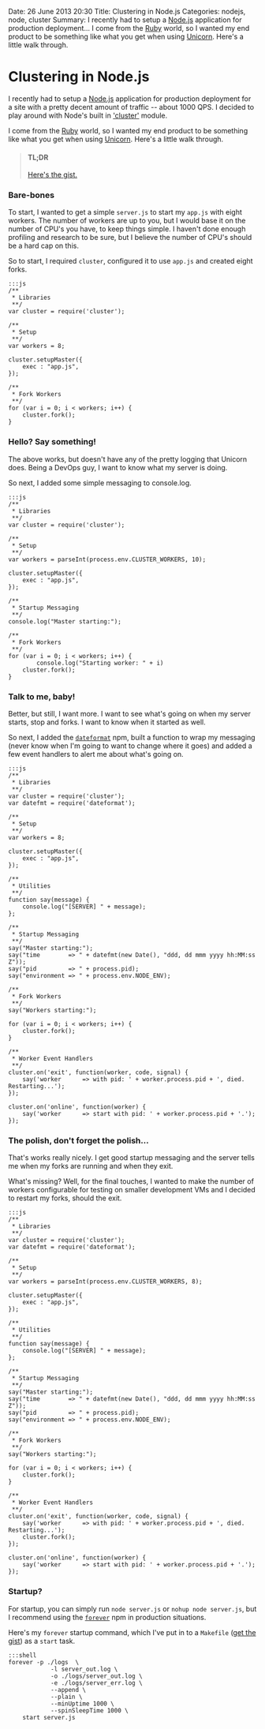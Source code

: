 Date: 26 June 2013 20:30
Title: Clustering in Node.js
Categories: nodejs, node, cluster
Summary: I recently had to setup a [Node.js](/nodejs) application for production deployment...  I come from the [Ruby](/ruby) world, so I wanted my end product to be something like what you get when using [Unicorn](/unicorn). Here's a little walk through.

# Clustering in Node.js

I recently had to setup a [Node.js](/nodejs) application for production deployment for a site with a pretty decent amount of traffic -- about 1000 QPS. I decided to play around with Node's built in ['cluster'](http://nodejs.org/api/cluster.html) module. 

I come from the [Ruby](/ruby) world, so I wanted my end product to be something like what you get when using [Unicorn](/unicorn). Here's a little walk through.

> #### TL;DR
> [Here's the gist.](https://gist.github.com/jmervine/5873883)

### Bare-bones

To start, I wanted to get a simple `server.js` to start my `app.js` with eight workers. The number of workers are up to you, but I would base it on the number of CPU's you have, to keep things simple. I haven't done enough profiling and research to be sure, but I believe the number of CPU's should be a hard cap on this.

So to start, I required `cluster`, configured it to use `app.js` and created eight forks.

    :::js    
    /**
	 * Libraries
	 **/
	var cluster = require('cluster');

	/**
	 * Setup
	 **/
	var workers = 8;

	cluster.setupMaster({
	    exec : "app.js",
	});

	/**
	 * Fork Workers
	 **/
	for (var i = 0; i < workers; i++) {
	    cluster.fork();
	}

### Hello? Say something!

The above works, but doesn't have any of the pretty logging that Unicorn does. Being a DevOps guy, I want to know what my server is doing. 

So next, I added some simple messaging to console.log.

    :::js
	/**
	 * Libraries
	 **/
	var cluster = require('cluster');

	/**
	 * Setup
	 **/
	var workers = parseInt(process.env.CLUSTER_WORKERS, 10);

	cluster.setupMaster({
	    exec : "app.js",
	});

	/**
	 * Startup Messaging
	 **/
	console.log("Master starting:");

	/**
	 * Fork Workers
	 **/
	for (var i = 0; i < workers; i++) {
			console.log("Starting worker: " + i)
	    cluster.fork();
	}

### Talk to me, baby!

Better, but still, I want more. I want to see what's going on when my server starts, stop and forks. I want to know when it started as well.

So next, I added the [`dateformat`](https://npmjs.org/package/dateformat) npm, built a function to wrap my messaging (never know when I'm going to want to change where it goes) and added a few event handlers to alert me about what's going on.

    :::js
	/**
	 * Libraries
	 **/
	var cluster = require('cluster');
	var datefmt = require('dateformat');

	/**
	 * Setup
	 **/
	var workers = 8;

	cluster.setupMaster({
	    exec : "app.js",
	});

	/**
	 * Utilities
	 **/
	function say(message) {
	    console.log("[SERVER] " + message);
	};

	/**
	 * Startup Messaging
	 **/
	say("Master starting:");
	say("time        => " + datefmt(new Date(), "ddd, dd mmm yyyy hh:MM:ss Z"));
	say("pid         => " + process.pid);
	say("environment => " + process.env.NODE_ENV);

	/**
	 * Fork Workers
	 **/
	say("Workers starting:");

	for (var i = 0; i < workers; i++) {
	    cluster.fork();
	}

	/**
	 * Worker Event Handlers
	 **/
	cluster.on('exit', function(worker, code, signal) {
	    say('worker      => with pid: ' + worker.process.pid + ', died. Restarting...');
	});

	cluster.on('online', function(worker) {
	    say('worker      => start with pid: ' + worker.process.pid + '.');
	});

### The polish, don't forget the polish...

That's works really nicely. I get good startup messaging and the server tells me when my forks are running and when they exit.

What's missing? Well, for the final touches, I wanted to make the number of workers configurable for testing on smaller development VMs and I decided to restart my forks, should the exit.

    :::js
    /**
	 * Libraries
	 **/
	var cluster = require('cluster');
	var datefmt = require('dateformat');

	/**
	 * Setup
	 **/
	var workers = parseInt(process.env.CLUSTER_WORKERS, 8);

	cluster.setupMaster({
	    exec : "app.js",
	});

	/**
	 * Utilities
	 **/
	function say(message) {
	    console.log("[SERVER] " + message);
	};

	/**
	 * Startup Messaging
	 **/
	say("Master starting:");
	say("time        => " + datefmt(new Date(), "ddd, dd mmm yyyy hh:MM:ss Z"));
	say("pid         => " + process.pid);
	say("environment => " + process.env.NODE_ENV);

	/**
	 * Fork Workers
	 **/
	say("Workers starting:");

	for (var i = 0; i < workers; i++) {
	    cluster.fork();
	}

	/**
	 * Worker Event Handlers
	 **/
	cluster.on('exit', function(worker, code, signal) {
	    say('worker      => with pid: ' + worker.process.pid + ', died. Restarting...');
	    cluster.fork();
	});

	cluster.on('online', function(worker) {
	    say('worker      => start with pid: ' + worker.process.pid + '.');
	});

### Startup?

For startup, you can simply run `node server.js` or `nohup node server.js`, but I recommend using the [`forever`](https://npmjs.org/package/forever) npm in production situations.

Here's my `forever` startup command, which I've put in to a `Makefile` ([get the gist](https://gist.github.com/jmervine/5873934)) as a `start` task.

    :::shell
    forever -p ./logs  \
            	-l server_out.log \
            	-o ./logs/server_out.log \
            	-e ./logs/server_err.log \
            	--append \
            	--plain \
            	--minUptime 1000 \
            	--spinSleepTime 1000 \
        start server.js

